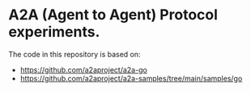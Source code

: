 # A2A (Agent to Agent) Protocol experiments.

The code in this repository is based on:
- https://github.com/a2aproject/a2a-go
- https://github.com/a2aproject/a2a-samples/tree/main/samples/go
